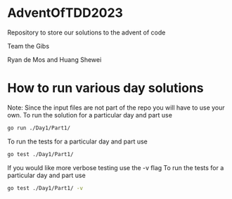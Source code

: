 # AdventOfTDD2023
Repository to store our solutions to the advent of code

Team the Gibs

Ryan de Mos and Huang Shewei

# How to run various day solutions
Note: Since the input files are not part of the repo you will have to use your own.
To run the solution for a particular day and part use

```bash
go run ./Day1/Part1/
```

To run the tests for a particular day and part use
```bash
go test ./Day1/Part1/
```

If you would like more verbose testing use the -v flag
To run the tests for a particular day and part use
```bash
go test ./Day1/Part1/ -v
```